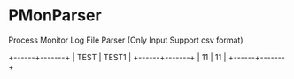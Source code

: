 PMonParser
==========

Process Monitor Log File Parser (Only Input Support csv format)


+------+-------+
| TEST | TEST1 |
+------+-------+
| 11   | 11    |
+------+-------+
